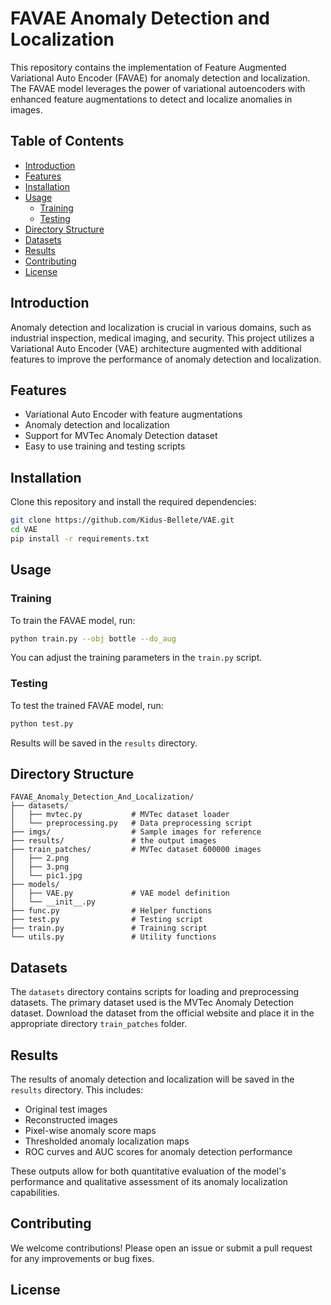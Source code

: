 # FAVAE Anomaly Detection and Localization

This repository contains the implementation of Feature Augmented Variational Auto Encoder (FAVAE) for anomaly detection and localization. The FAVAE model leverages the power of variational autoencoders with enhanced feature augmentations to detect and localize anomalies in images.

## Table of Contents
- [Introduction](#introduction)
- [Features](#features)
- [Installation](#installation)
- [Usage](#usage)
  - [Training](#training)
  - [Testing](#testing)
- [Directory Structure](#directory-structure)
- [Datasets](#datasets)
- [Results](#results)
- [Contributing](#contributing)
- [License](#license)

## Introduction

Anomaly detection and localization is crucial in various domains, such as industrial inspection, medical imaging, and security. This project utilizes a Variational Auto Encoder (VAE) architecture augmented with additional features to improve the performance of anomaly detection and localization.

## Features

- Variational Auto Encoder with feature augmentations
- Anomaly detection and localization
- Support for MVTec Anomaly Detection dataset
- Easy to use training and testing scripts

## Installation

Clone this repository and install the required dependencies:

```bash
git clone https://github.com/Kidus-Bellete/VAE.git
cd VAE
pip install -r requirements.txt
```

## Usage

### Training

To train the FAVAE model, run:

```bash
python train.py --obj bottle --do_aug
```

You can adjust the training parameters in the `train.py` script.

### Testing

To test the trained FAVAE model, run:

```bash
python test.py
```

Results will be saved in the `results` directory.

## Directory Structure

```
FAVAE_Anomaly_Detection_And_Localization/
├── datasets/
│   ├── mvtec.py           # MVTec dataset loader
│   └── preprocessing.py   # Data preprocessing script
├── imgs/                  # Sample images for reference
├── results/               # the output images 
├── train_patches/         # MVTec dataset 600000 images 
│   ├── 2.png
│   ├── 3.png
│   └── pic1.jpg
├── models/
│   ├── VAE.py             # VAE model definition
│   └── __init__.py
├── func.py                # Helper functions
├── test.py                # Testing script
├── train.py               # Training script
└── utils.py               # Utility functions
```

## Datasets

The `datasets` directory contains scripts for loading and preprocessing datasets. The primary dataset used is the MVTec Anomaly Detection dataset. Download the dataset from the official website and place it in the appropriate directory `train_patches` folder.

## Results

The results of anomaly detection and localization will be saved in the `results` directory. This includes:

- Original test images
- Reconstructed images
- Pixel-wise anomaly score maps
- Thresholded anomaly localization maps
- ROC curves and AUC scores for anomaly detection performance

These outputs allow for both quantitative evaluation of the model's performance and qualitative assessment of its anomaly localization capabilities.

## Contributing

We welcome contributions! Please open an issue or submit a pull request for any improvements or bug fixes.

## License

